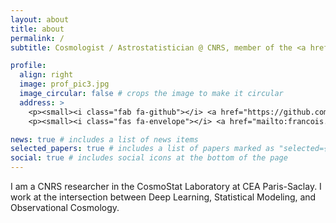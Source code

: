 ```yaml
---
layout: about
title: about
permalink: /
subtitle: Cosmologist / Astrostatistician @ CNRS, member of the <a href='https://www.cosmostat.org/'>CosmoStat Laboratory</a> near Paris, France.

profile:
  align: right
  image: prof_pic3.jpg
  image_circular: false # crops the image to make it circular
  address: >
    <p><small><i class="fab fa-github"></i> <a href="https://github.com/EiffL"> @EiffL</a></small></p>
    <p><small><i class="fas fa-envelope"></i> <a href="mailto:francois.lanusse@cnrs.fr">francois.lanusse@cnrs.fr</a></small></p>

news: true # includes a list of news items
selected_papers: true # includes a list of papers marked as "selected={true}"
social: true # includes social icons at the bottom of the page
---
```


I am a CNRS researcher in the CosmoStat Laboratory at CEA Paris-Saclay. I work at the intersection between Deep Learning, Statistical Modeling, and Observational Cosmology.
